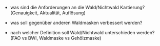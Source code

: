 
* was sind die Anforderungen an die Wald/Nichtwald Kartierung?
(Genauigkeit, Aktualität, Auflösung)

* was soll gegenüber anderen Waldmasken verbessert werden?

* nach welcher Definition soll Wald/Nichtwald unterschieden werden? 
(FAO vs BWI, Waldmaske vs Gehölzmaske)

